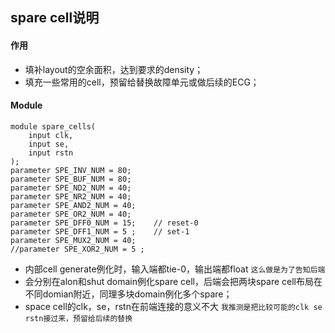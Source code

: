 ## spare cell说明 
#### 作用
- 填补layout的空余面积，达到要求的density；
- 填充一些常用的cell，预留给替换故障单元或做后续的ECG；
#### Module
```
module spare_cells(
    input clk,
    input se,
    input rstn
);
parameter SPE_INV_NUM = 80;
parameter SPE_BUF_NUM = 80;
parameter SPE_ND2_NUM = 40;
parameter SPE_NR2_NUM = 40;
parameter SPE_AND2_NUM = 40;
parameter SPE_OR2_NUM = 40;
parameter SPE_DFF0_NUM = 15;    // reset-0
parameter SPE_DFF1_NUM = 5 ;    // set-1
parameter SPE_MUX2_NUM = 40;
//parameter SPE_XOR2_NUM = 5 ;
```
- 内部cell generate例化时，输入端都tie-0，输出端都float
  ```这么做是为了告知后端```
- 会分别在alon和shut domain例化spare cell，后端会把两块spare cell布局在不同domian附近，同理多块domain例化多个spare；
- space cell的clk，se，rstn在前端连接的意义不大
  ```我推测是把比较可能的clk se rstn接过来，预留给后续的替换```